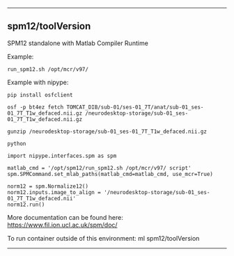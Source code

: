 
----------------------------------
## spm12/toolVersion ##
SPM12 standalone with Matlab Compiler Runtime

Example:
```
run_spm12.sh /opt/mcr/v97/
```

Example with nipype:
```
pip install osfclient

osf -p bt4ez fetch TOMCAT_DIB/sub-01/ses-01_7T/anat/sub-01_ses-01_7T_T1w_defaced.nii.gz /neurodesktop-storage/sub-01_ses-01_7T_T1w_defaced.nii.gz

gunzip /neurodesktop-storage/sub-01_ses-01_7T_T1w_defaced.nii.gz 

python
```
```
import nipype.interfaces.spm as spm

matlab_cmd = '/opt/spm12/run_spm12.sh /opt/mcr/v97/ script'
spm.SPMCommand.set_mlab_paths(matlab_cmd=matlab_cmd, use_mcr=True)

norm12 = spm.Normalize12()
norm12.inputs.image_to_align = '/neurodesktop-storage/sub-01_ses-01_7T_T1w_defaced.nii'
norm12.run()
```

More documentation can be found here: https://www.fil.ion.ucl.ac.uk/spm/doc/

To run container outside of this environment: ml spm12/toolVersion

----------------------------------
